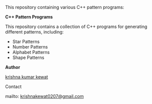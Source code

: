 This repository containing various C++ pattern programs:

**C++ Pattern Programs**

This repository contains a collection of C++ programs for generating different patterns, including:

- Star Patterns
- Number Patterns
- Alphabet Patterns
- Shape Patterns
  
****Author****

[krishna kumar kewat](github.com/krishnakewat-123)

Contact

mailto: krishnakewat0207@gmail.com
